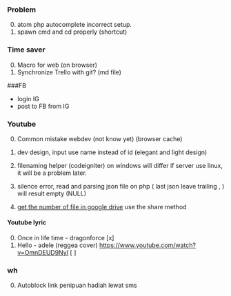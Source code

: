 ### Problem
0. atom php autocomplete incorrect setup.
0. spawn cmd and cd properly (shortcut)
### Time saver

0.  Macro for web (on browser)
0.  Synchronize Trello with git? (md file)

###FB
  - login IG
  - post to FB from IG
### Youtube

0.  Common mistake webdev (not know yet)
  (browser cache)
0.  dev design, input use name instead of id (elegant and light design)
0. filenaming helper (codeigniter) on windows will differ if server use linux, it will be a problem later.

0.  silence error, read and parsing json file on php ( last json leave trailing , )
  will result empty (NULL)
0.  [get the number of file in google drive](https://googlesystem.blogspot.co.id/2013/08/find-number-of-files-from-google-drive.html?_sm_au_=iVVf50SqP1kMB6N5#gsc.tab=0) use the share method
#### Youtube lyric

0. Once in life time - dragonforce [x]
0. Hello - adele (reggea cover) https://www.youtube.com/watch?v=OmnDEUD9NyI [ ]



### wh

0.  Autoblock link penipuan hadiah lewat sms
